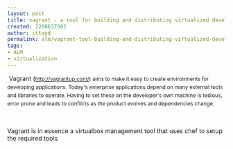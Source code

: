 ```yaml
---
layout: post
title: vagrant - a tool for building and distributing virtualized development environments
created: 1268637302
author: ittayd
permalink: alm/vagrant-tool-building-and-distributing-virtualized-development-environments
tags:
- ALM
- virtualization
---
```

<p>&nbsp;Vagrant (<span class="Apple-style-span" style="line-height: 19px; font-size: 12px; "><a href="http://vagrantup.com/">http://vagrantup.com/</a>) aims to make it easy to create environments for developing applications. Today's enterprise applications depend on many external tools and libraries to operate. Having to set these on the developer's own machine is tedious, error prone and leads to conflicts as the product evolves and dependencies change.</span></p>
<p>&nbsp;</p>
<p>Vagrant is in essence a virtualbox management tool that uses chef to setup the required tools</p>
<p>&nbsp;</p>
<p>&nbsp;</p>
